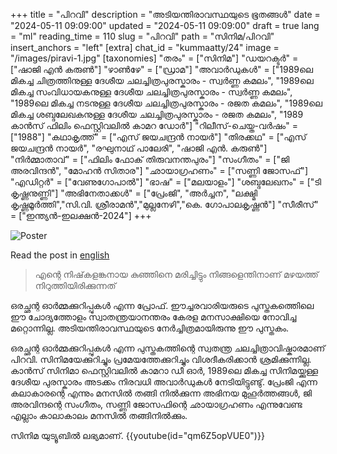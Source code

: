 +++
title = "പിറവി"
description = "അടിയന്തിരാവസ്ഥയുടെ ഭൂതങ്ങൾ"
date = "2024-05-11 09:09:00"
updated = "2024-05-11 09:09:00"
draft = true
lang = "ml"
reading_time = 110
slug = "പിറവി"
path = "സിനിമ/പിറവി"
insert_anchors = "left"
[extra]
chat_id = "kummaatty/24"
image = "/images/piravi-1.jpg"
[taxonomies]
"തരം" = ["സിനിമ"]
"ഡയറക്ടർ" = ["ഷാജി എൻ കരുൺ"]
"ഴാൺഴേ" = ["ഡ്രാമ"]
"അവാർഡുകൾ" = ["1989ലെ മികച്ച ചിത്രത്തിനുള്ള ദേശീയ ചലച്ചിത്രപുരസ്കാരം - സ്വർണ്ണ കമലം", "1989ലെ മികച്ച സംവിധായകനുള്ള ദേശീയ ചലച്ചിത്രപുരസ്കാരം - സ്വർണ്ണ കമലം", "1989ലെ മികച്ച നടനുള്ള ദേശീയ ചലച്ചിത്രപുരസ്കാരം - രജത കമലം", "1989ലെ മികച്ച ശബ്ദലേഖകനുള്ള ദേശീയ ചലച്ചിത്രപുരസ്കാരം - രജത കമലം", "1989 കാൻസ് ഫിലിം ഫെസ്റ്റിവലിൽ കാമറ ഡോർ"]
"റിലീസ്-ചെയ്ത-വർഷം" = ["1988"]
"കഥാകൃത്ത്" = ["എസ് ജയചന്ദ്രൻ നായർ"]
"തിരക്കഥ" = ["എസ് ജയചന്ദ്രൻ നായർ", "രഘുനാഥ് പാലേരി", "ഷാജി എൻ. കരുൺ"]
"നിർമ്മാതാവ്" = ["ഫിലിം ഫോക് തിരുവനന്തപുരം"]
"സംഗീതം" = ["ജി അരവിന്ദൻ", "മോഹൻ സിതാര"]
"ഛായാഗ്രഹണം" = ["സണ്ണി ജോസഫ്"]
"എഡിറ്റർ" = ["വേണുഗോപാൽ"]
"ഭാഷ" = ["മലയാളം"]
"ശബ്ദലേഖനം" = ["ടി കൃഷ്ണനുണ്ണി"]
"അഭിനേതാക്കൾ" = ["പ്രേംജി", "അർച്ചന", "ലക്ഷ്മി കൃഷ്ണമൂർത്തി","സി.വി. ശ്രീരാമൻ","മുല്ലനേഴി","കെ. ഗോപാലകൃഷ്ണൻ"]
"സീരീസ്" = ["ഇന്ത്യൻ-ഇലക്ഷൻ-2024"]
+++

![Poster](/images/piravi-large.jpeg)

Read the post in [english](@/2024-05-11-പിറവി.en.md)

> എന്റെ നിഷ്‌കളങ്കനായ കുഞ്ഞിനെ മരിച്ചിട്ടും നിങ്ങളെന്തിനാണ് മഴയത്ത് നിറുത്തിയിരിക്കുന്നത്

ഒരച്ഛന്റ ഓർമ്മക്കുറിപ്പുകൾ എന്ന പ്രോഫ്. ഈച്ചരവാരിയരുടെ പുസ്തകത്തെിലെ ഈ ചോദ്യത്തോളം സ്വാതന്ത്രയാനന്തരം കേരള മനസാക്ഷിയെ നോവിച്ച മറ്റൊന്നില്ല. അടിയന്തിരാവസ്ഥയുടെ നേർച്ചിത്രമായിരുന്നു ഈ പുസ്തകം.

ഒരച്ഛന്റ ഓർമ്മക്കുറിപ്പുകൾ എന്ന പുസ്തകത്തിന്റെ സ്വതന്ത്ര ചലച്ചിത്രാവിഷ്കാരമാണ് പിറവി. സിനിമയേക്കുറിച്ചും പ്രമേയത്തേക്കുറിച്ചും വിശദീകരിക്കാൻ ശ്രമിക്കുന്നില്ല.
കാൻസ് സിനിമാ ഫെസ്റ്റിവലിൽ കാമറാ ഡ‍ീ ഓർ, 1989ലെ മികച്ച സിനിമയ്ക്കുള്ള ദേശീയ പുരസ്കാരം അടക്കം നിരവധി അവാർഡുകൾ നേടിയിട്ടുണ്ടു്. പ്രേംജി എന്ന കലാകാരന്റെ  എന്നും മനസിൽ തങ്ങി നിൽക്കുന്ന അഭിനയ മുഹൂർത്തങ്ങൾ, ജി അരവിന്ദന്റെ സംഗീതം, സണ്ണി ജോസഫിന്റെ ഛായാഗ്രഹണം എന്നുവേണ്ട എല്ലാം കാലാകാലം മനസിൽ തങ്ങിനിൽക്കും.

സിനിമ യുട്യൂബിൽ ലഭ്യമാണ്. {{youtube(id="qm6Z5opVUE0")}}

